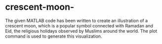 # crescent-moon-
The given MATLAB code has been written to create an illustration of a crescent moon, which is a popular symbol connected with Ramadan and Eid, the religious holidays observed by Muslims around the world. The plot command is used to generate this visualization.
